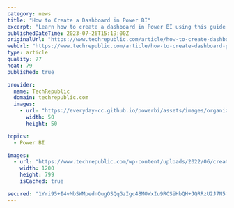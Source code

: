 ```yaml
---
category: news
title: "How to Create a Dashboard in Power BI"
excerpt: "Learn how to create a dashboard in Power BI using this guide to help organizations make better, more informed and faster decisions. We may be compensated by vendors who appear on this page through ..."
publishedDateTime: 2023-07-26T15:19:00Z
originalUrl: "https://www.techrepublic.com/article/how-to-create-dashboard-power-bi/"
webUrl: "https://www.techrepublic.com/article/how-to-create-dashboard-power-bi/"
type: article
quality: 77
heat: 79
published: true

provider:
  name: TechRepublic
  domain: techrepublic.com
  images:
    - url: "https://everyday-cc.github.io/powerbi/assets/images/organizations/techrepublic.com-50x50.jpg"
      width: 50
      height: 50

topics:
  - Power BI

images:
  - url: "https://www.techrepublic.com/wp-content/uploads/2022/06/create-dashboard-power-bi.jpeg"
    width: 1200
    height: 799
    isCached: true

secured: "1Yri95+I4vMbSWMpednQugOSQqGzIgc4BMOWxIu9RCSiHbQH+JQRRzU2J7N5fXIFFb2/KmHoYABjgoy/IVGLKX8+63XkfB0mx1GllRvbykZdR070IGBCjwP+ACvh+TV2B8duRa+W68CDsT14vw1or/JlQhcDKwFc5Qomo0ez7vZ5r08lknqHwOSUiVFW0fPqhJtYgYJqFcR40Bu3ZyItvnFek0SJoOTws5FG6G9x6i8wp9fiOALcRZPnCRWJPpKwbzvZpZusdgVUUCji0GrzaPwmzZFaYl50xGPtiVH5TTvGH8eTylQcOWPmVGR+djxTD2lidoMjWS5tuO5vt5YAJzXsdL2vuTHw0XFOdcCrRBM=;djkWU/he6ZclZHDDknzCaA=="
---
```


